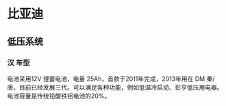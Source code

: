 # 比亚迪

## 低压系统

### 汉  车型

电池采用12V 锂蓄电池，电量 25Ah，首款于2011年完成，2013年用在 DM 秦/唐，目前已经发展三代。可以满足各种功能，例如低温冷启动、彭亨低压用电器。电池容量是传统铅酸铁铝电池的20%。

